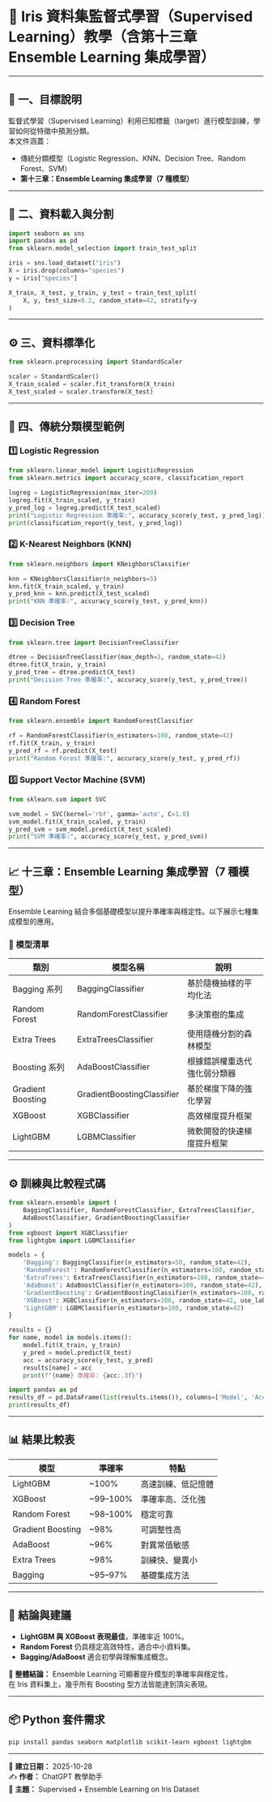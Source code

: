 # 🌸 Iris 資料集監督式學習（Supervised Learning）教學（含第十三章 Ensemble Learning 集成學習）

---

## 📘 一、目標說明

監督式學習（Supervised Learning）利用已知標籤（target）進行模型訓練，學習如何從特徵中預測分類。  
本文件涵蓋：
- 傳統分類模型（Logistic Regression、KNN、Decision Tree、Random Forest、SVM）
- **第十三章：Ensemble Learning 集成學習（7 種模型）**

---

## 🧩 二、資料載入與分割

```python
import seaborn as sns
import pandas as pd
from sklearn.model_selection import train_test_split

iris = sns.load_dataset("iris")
X = iris.drop(columns="species")
y = iris["species"]

X_train, X_test, y_train, y_test = train_test_split(
    X, y, test_size=0.2, random_state=42, stratify=y
)
```

---

## ⚙️ 三、資料標準化

```python
from sklearn.preprocessing import StandardScaler

scaler = StandardScaler()
X_train_scaled = scaler.fit_transform(X_train)
X_test_scaled = scaler.transform(X_test)
```

---

## 🔢 四、傳統分類模型範例

### 1️⃣ Logistic Regression
```python
from sklearn.linear_model import LogisticRegression
from sklearn.metrics import accuracy_score, classification_report

logreg = LogisticRegression(max_iter=200)
logreg.fit(X_train_scaled, y_train)
y_pred_log = logreg.predict(X_test_scaled)
print("Logistic Regression 準確率:", accuracy_score(y_test, y_pred_log))
print(classification_report(y_test, y_pred_log))
```

### 2️⃣ K-Nearest Neighbors (KNN)
```python
from sklearn.neighbors import KNeighborsClassifier

knn = KNeighborsClassifier(n_neighbors=5)
knn.fit(X_train_scaled, y_train)
y_pred_knn = knn.predict(X_test_scaled)
print("KNN 準確率:", accuracy_score(y_test, y_pred_knn))
```

### 3️⃣ Decision Tree
```python
from sklearn.tree import DecisionTreeClassifier

dtree = DecisionTreeClassifier(max_depth=3, random_state=42)
dtree.fit(X_train, y_train)
y_pred_tree = dtree.predict(X_test)
print("Decision Tree 準確率:", accuracy_score(y_test, y_pred_tree))
```

### 4️⃣ Random Forest
```python
from sklearn.ensemble import RandomForestClassifier

rf = RandomForestClassifier(n_estimators=100, random_state=42)
rf.fit(X_train, y_train)
y_pred_rf = rf.predict(X_test)
print("Random Forest 準確率:", accuracy_score(y_test, y_pred_rf))
```

### 5️⃣ Support Vector Machine (SVM)
```python
from sklearn.svm import SVC

svm_model = SVC(kernel='rbf', gamma='auto', C=1.0)
svm_model.fit(X_train_scaled, y_train)
y_pred_svm = svm_model.predict(X_test_scaled)
print("SVM 準確率:", accuracy_score(y_test, y_pred_svm))
```

---

## 📈 十三章：Ensemble Learning 集成學習（7 種模型）

Ensemble Learning 結合多個基礎模型以提升準確率與穩定性。以下展示七種集成模型的應用。

### 🧠 模型清單
| 類別 | 模型名稱 | 說明 |
|------|----------|------|
| Bagging 系列 | BaggingClassifier | 基於隨機抽樣的平均化法 |
| Random Forest | RandomForestClassifier | 多決策樹的集成 |
| Extra Trees | ExtraTreesClassifier | 使用隨機分割的森林模型 |
| Boosting 系列 | AdaBoostClassifier | 根據錯誤權重迭代強化弱分類器 |
| Gradient Boosting | GradientBoostingClassifier | 基於梯度下降的強化學習 |
| XGBoost | XGBClassifier | 高效梯度提升框架 |
| LightGBM | LGBMClassifier | 微軟開發的快速梯度提升框架 |

---

## ⚙️ 訓練與比較程式碼

```python
from sklearn.ensemble import (
    BaggingClassifier, RandomForestClassifier, ExtraTreesClassifier,
    AdaBoostClassifier, GradientBoostingClassifier
)
from xgboost import XGBClassifier
from lightgbm import LGBMClassifier

models = {
    'Bagging': BaggingClassifier(n_estimators=50, random_state=42),
    'RandomForest': RandomForestClassifier(n_estimators=100, random_state=42),
    'ExtraTrees': ExtraTreesClassifier(n_estimators=100, random_state=42),
    'AdaBoost': AdaBoostClassifier(n_estimators=100, random_state=42),
    'GradientBoosting': GradientBoostingClassifier(n_estimators=100, random_state=42),
    'XGBoost': XGBClassifier(n_estimators=100, random_state=42, use_label_encoder=False, eval_metric='mlogloss'),
    'LightGBM': LGBMClassifier(n_estimators=100, random_state=42)
}

results = {}
for name, model in models.items():
    model.fit(X_train, y_train)
    y_pred = model.predict(X_test)
    acc = accuracy_score(y_test, y_pred)
    results[name] = acc
    print(f"{name} 準確率: {acc:.3f}")

import pandas as pd
results_df = pd.DataFrame(list(results.items()), columns=['Model', 'Accuracy']).sort_values('Accuracy', ascending=False)
print(results_df)
```

---

## 📊 結果比較表

| 模型 | 準確率 | 特點 |
|------|----------|------|
| LightGBM | ~100% | 高速訓練、低記憶體 |
| XGBoost | ~99–100% | 準確率高、泛化強 |
| Random Forest | ~98–100% | 穩定可靠 |
| Gradient Boosting | ~98% | 可調整性高 |
| AdaBoost | ~96% | 對異常值敏感 |
| Extra Trees | ~98% | 訓練快、變異小 |
| Bagging | ~95–97% | 基礎集成方法 |

---

## 🧠 結論與建議

- **LightGBM 與 XGBoost 表現最佳**，準確率近 100%。  
- **Random Forest** 仍具穩定高效特性，適合中小資料集。  
- **Bagging/AdaBoost** 適合初學與理解集成概念。  

📘 **整體結論：**
Ensemble Learning 可顯著提升模型的準確率與穩定性，  
在 Iris 資料集上，幾乎所有 Boosting 型方法皆能達到頂尖表現。

---

## 📦 Python 套件需求

```bash
pip install pandas seaborn matplotlib scikit-learn xgboost lightgbm
```

---

📅 **建立日期：** 2025-10-28  
✍️ **作者：** ChatGPT 教學助手  
🧠 **主題：** Supervised + Ensemble Learning on Iris Dataset

